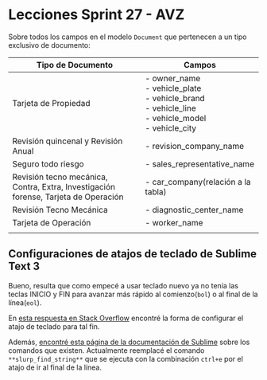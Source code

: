# Lecciones Sprint 27 - AVZ
Sobre todos los campos en el modelo `Document` que pertenecen a un tipo exclusivo de documento:

| **Tipo de Documento**                                                               | **Campos**                                                                                                |
| ----------------------------------------------------------------------------------- | --------------------------------------------------------------------------------------------------------- |
| Tarjeta de Propiedad                                                                | - owner_name<br>- vehicle_plate<br>- vehicle_brand<br>- vehicle_line<br>- vehicle_model<br>- vehicle_city |
| Revisión quincenal y Revisión Anual                                                 | - revision_company_name                                                                                   |
| Seguro todo riesgo                                                                  | - sales_representative_name                                                                               |
| Revisión tecno mecánica, Contra, Extra, Investigación forense, Tarjeta de Operación | - car_company(relación a la tabla)                                                                        |
| Revisión Tecno Mecánica                                                             | - diagnostic_center_name                                                                                  |
| Tarjeta de Operación                                                                | - worker_name                                                                                             |
|                                                                                     |                                                                                                           |

## Configuraciones de atajos de teclado de Sublime Text 3

Bueno, resulta que como empecé a usar teclado nuevo ya no tenía las teclas INICIO y FIN para avanzar más rápido al comienzo(`bol`) o al final de la línea(`eol`).

En [esta respuesta en Stack Overflow](https://stackoverflow.com/a/14406139/1407371) encontré la forma de configurar el atajo de teclado para tal fin.

Además, [encontré esta página de la documentación de Sublime](http://docs.sublimetext.info/en/latest/reference/commands.html) sobre los comandos que existen. Actualmente reemplacé el comando `**slurp_find_string**` que se ejecuta con la combinación `ctrl+e` por el atajo de ir al final de la línea.

